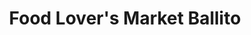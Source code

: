 ---
title: "Food Lover's Market Ballito"
url: /ballito/food-lovers-market-ballito/
shop: supermarket
---